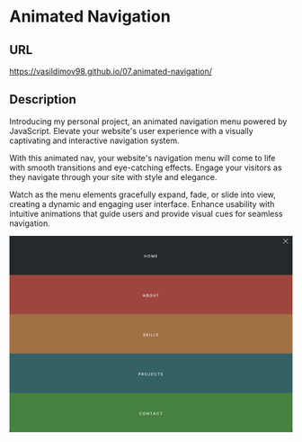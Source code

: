 # Animated Navigation

## URL

https://vasildimov98.github.io/07.animated-navigation/

## Description

Introducing my personal project, an animated navigation menu powered by JavaScript. Elevate your website's user experience with a visually captivating and interactive navigation system.

With this animated nav, your website's navigation menu will come to life with smooth transitions and eye-catching effects. Engage your visitors as they navigate through your site with style and elegance.

Watch as the menu elements gracefully expand, fade, or slide into view, creating a dynamic and engaging user interface. Enhance usability with intuitive animations that guide users and provide visual cues for seamless navigation.

![Image Description](./site/nav.png)
